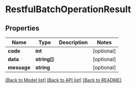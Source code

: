 # RestfulBatchOperationResult

## Properties
Name | Type | Description | Notes
------------ | ------------- | ------------- | -------------
**code** | **int** |  | [optional] 
**data** | **string[]** |  | [optional] 
**message** | **string** |  | [optional] 

[[Back to Model list]](../README.md#documentation-for-models) [[Back to API list]](../README.md#documentation-for-api-endpoints) [[Back to README]](../README.md)


